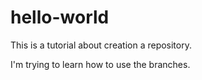 # hello-world
This is a tutorial about creation a repository.

I'm trying to learn how to use the branches.
